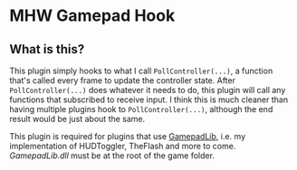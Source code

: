 # MHW Gamepad Hook

## What is this?

This plugin simply hooks to what I call `PollController(...)`, a function that's called every frame to update the controller state.
After `PollController(...)` does whatever it needs to do, this plugin will call any functions that subscribed to receive input.
I think this is much cleaner than having multiple plugins hook to `PollController(...)`, although the end result would be just about the same.

This plugin is required for plugins that use [GamepadLib](https://github.com/Stuff-Mods/GamepadLib), i.e. my implementation of HUDToggler, TheFlash and more to come.
_GamepadLib.dll_ must be at the root of the game folder.
